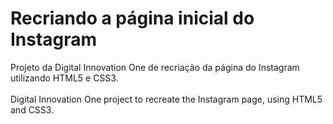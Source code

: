 # Recriando a página inicial do Instagram
Projeto da Digital Innovation One de recriação da página do Instagram utilizando HTML5 e CSS3.
<br>
<br>
Digital Innovation One project to recreate the Instagram page, using HTML5 and CSS3. 
